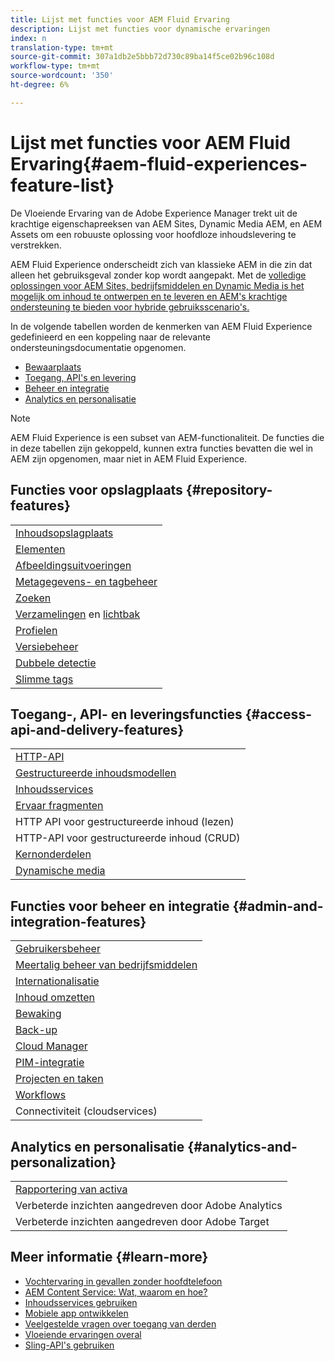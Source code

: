 ```yaml
---
title: Lijst met functies voor AEM Fluid Ervaring
description: Lijst met functies voor dynamische ervaringen
index: n
translation-type: tm+mt
source-git-commit: 307a1db2e5bbb72d730c89ba14f5ce02b96c108d
workflow-type: tm+mt
source-wordcount: '350'
ht-degree: 6%

---
```



# Lijst met functies voor AEM Fluid Ervaring{#aem-fluid-experiences-feature-list}

De Vloeiende Ervaring van de Adobe Experience Manager trekt uit de krachtige eigenschapreeksen van AEM Sites, Dynamic Media AEM, en AEM Assets om een robuuste oplossing voor hoofdloze inhoudslevering te verstrekken.

AEM Fluid Experience onderscheidt zich van klassieke AEM in die zin dat alleen het gebruiksgeval zonder kop wordt aangepakt. Met de [volledige oplossingen voor AEM Sites, bedrijfsmiddelen en Dynamic Media is het mogelijk om inhoud te ontwerpen en te leveren en AEM&#39;s krachtige ondersteuning te bieden voor hybride gebruiksscenario&#39;s.](https://docs.adobe.com/content/help/en/experience-manager-65/user-guide/home.html)

In de volgende tabellen worden de kenmerken van AEM Fluid Experience gedefinieerd en een koppeling naar de relevante ondersteuningsdocumentatie opgenomen.

* [Bewaarplaats](#repository-features)
* [Toegang, API&#39;s en levering](#access-api-and-delivery-features)
* [Beheer en integratie](#admin-and-integration-features)
* [Analytics en personalisatie](#analytics-and-personalization)

>[!NOTE]
>
>AEM Fluid Experience is een subset van AEM-functionaliteit. De functies die in deze tabellen zijn gekoppeld, kunnen extra functies bevatten die wel in AEM zijn opgenomen, maar niet in AEM Fluid Experience.

## Functies voor opslagplaats {#repository-features}

|  |
|---|
| [Inhoudsopslagplaats](/help/assets/managing-assets-touch-ui.md) |
| [Elementen](/help/assets/assets-formats.md) |
| [Afbeeldingsuitvoeringen](/help/assets/image-presets.md) |
| [Metagegevens- en tagbeheer](/help/assets/metadata.md) |
| [Zoeken](/help/assets/managing-assets-touch-ui.md) |
| [Verzamelingen](/help/assets/managing-collections-touch-ui.md) en [lichtbak](/help/assets/touch-ui-light-box.md) |
| [Profielen](/help/assets/processing-profiles.md) |
| [Versiebeheer](/help/assets/managing-assets-touch-ui.md) |
| [Dubbele detectie](/help/assets/duplicate-detection.md) |
| [Slimme tags](/help/assets/enhanced-smart-tags.md) |

## Toegang-, API- en leveringsfuncties {#access-api-and-delivery-features}

|  |
|---|
| [HTTP-API](/help/assets/mac-api-assets.md) |
| [Gestructureerde inhoudsmodellen](/help/assets/content-fragments/content-fragments.md) |
| [Inhoudsservices](https://helpx.adobe.com/experience-manager/kt/sites/using/content-services-tutorial-use.html) |
| [Ervaar fragmenten](/help/sites-authoring/experience-fragments.md) |
| HTTP API voor gestructureerde inhoud (lezen) |
| HTTP-API voor gestructureerde inhoud (CRUD) |
| [Kernonderdelen](https://docs.adobe.com/content/help/en/experience-manager-core-components/using/introduction.html) |
| [Dynamische media](/help/assets/dynamic-media.md) |

## Functies voor beheer en integratie {#admin-and-integration-features}

|  |
|---|
| [Gebruikersbeheer](/help/sites-administering/user-group-ac-admin.md) |
| [Meertalig beheer van bedrijfsmiddelen](/help/assets/multilingual-assets.md) |
| [Internationalisatie](/help/sites-developing/i18n.md) |
| [Inhoud omzetten](/help/sites-administering/translation.md) |
| [Bewaking](/help/sites-deploying/monitoring-and-maintaining.md) |
| [Back-up](/help/sites-administering/backup-and-restore.md) |
| [Cloud Manager](https://docs.adobe.com/content/help/en/experience-manager-cloud-manager/using/introduction-to-cloud-manager.html) |
| [PIM-integratie](/help/sites-authoring/managing-product-information.md) |
| [Projecten en taken](/help/sites-authoring/projects.md) |
| [Workflows](/help/sites-administering/workflows-starting.md) |
| Connectiviteit (cloudservices) |

## Analytics en personalisatie {#analytics-and-personalization}

|  |
|---|
| [Rapportering van activa](/help/assets/asset-reports.md) |
| Verbeterde inzichten aangedreven door Adobe Analytics |
| Verbeterde inzichten aangedreven door Adobe Target |

## Meer informatie {#learn-more}

* [Vochtervaring in gevallen zonder hoofdtelefoon](https://helpx.adobe.com/experience-manager/kt/eseminars/gems/aem-headless-usecases.html)
* [AEM Content Service: Wat, waarom en hoe?](https://helpx.adobe.com/experience-manager/kt/eseminars/ask-the-expert/aem-content-services.html)
* [Inhoudsservices gebruiken](https://helpx.adobe.com/experience-manager/kt/sites/using/structured-fragments-content-services-feature-video-use.html)
* [Mobiele app ontwikkelen](https://docs.adobe.com/content/help/en/experience-manager-64/mobile/developing/developing-content-services.html)
* [Veelgestelde vragen over toegang van derden](https://helpx.adobe.com/experience-manager/kt/sites/using/content-services-tutorial-use/part7.html)
* [Vloeiende ervaringen overal](https://helpx.adobe.com/experience-manager/using/using-sling-apis.html)
* [Sling-API&#39;s gebruiken](https://helpx.adobe.com/experience-manager/using/using-sling-apis.html)
